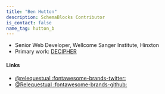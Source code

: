 ```yaml
---
title: "Ben Hutton"
description: SchemaBlocks Contributor
is_contact: false
name_tag: hutton_b
---
```


* Senior Web Developer, Wellcome Sanger Institute, Hinxton
* Primary work: [DECIPHER](https://www.sanger.ac.uk/science/tools/decipher-mapping-clinical-genome)

<!--more-->

#### Links

* [@relequestual :fontawesome-brands-twitter:]((https://twitter.com/relequestual))
* [@Relequestual :fontawesome-brands-github:](https://github.com/Relequestual)
